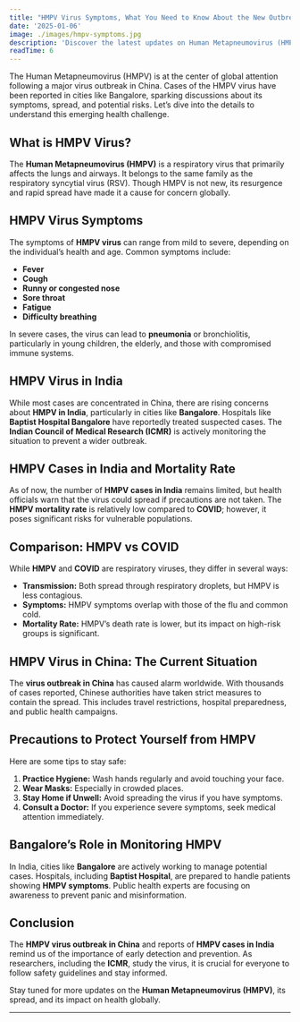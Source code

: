 ```yaml
---
title: "HMPV Virus Symptoms, What You Need to Know About the New Outbreak"
date: '2025-01-06'
image: ./images/hmpv-symptoms.jpg
description: 'Discover the latest updates on Human Metapneumovirus (HMPV) symptoms, its spread in India, mortality rate, and the virus outbreak in China. Stay informed to stay safe.'
readTime: 6
---
```


The Human Metapneumovirus (HMPV) is at the center of global attention following a major virus outbreak in China. Cases of the HMPV virus have been reported in cities like Bangalore, sparking discussions about its symptoms, spread, and potential risks. Let’s dive into the details to understand this emerging health challenge.

## **What is HMPV Virus?**

The **Human Metapneumovirus (HMPV)** is a respiratory virus that primarily affects the lungs and airways. It belongs to the same family as the respiratory syncytial virus (RSV). Though HMPV is not new, its resurgence and rapid spread have made it a cause for concern globally.

## **HMPV Virus Symptoms**

The symptoms of **HMPV virus** can range from mild to severe, depending on the individual’s health and age. Common symptoms include:

- **Fever**
- **Cough**
- **Runny or congested nose**
- **Sore throat**
- **Fatigue**
- **Difficulty breathing**

In severe cases, the virus can lead to **pneumonia** or bronchiolitis, particularly in young children, the elderly, and those with compromised immune systems.

## **HMPV Virus in India**

While most cases are concentrated in China, there are rising concerns about **HMPV in India**, particularly in cities like **Bangalore**. Hospitals like **Baptist Hospital Bangalore** have reportedly treated suspected cases. The **Indian Council of Medical Research (ICMR)** is actively monitoring the situation to prevent a wider outbreak.

## **HMPV Cases in India and Mortality Rate**

As of now, the number of **HMPV cases in India** remains limited, but health officials warn that the virus could spread if precautions are not taken. The **HMPV mortality rate** is relatively low compared to **COVID**; however, it poses significant risks for vulnerable populations.

## **Comparison: HMPV vs COVID**

While **HMPV** and **COVID** are respiratory viruses, they differ in several ways:

- **Transmission:** Both spread through respiratory droplets, but HMPV is less contagious.
- **Symptoms:** HMPV symptoms overlap with those of the flu and common cold.
- **Mortality Rate:** HMPV’s death rate is lower, but its impact on high-risk groups is significant.

## **HMPV Virus in China: The Current Situation**

The **virus outbreak in China** has caused alarm worldwide. With thousands of cases reported, Chinese authorities have taken strict measures to contain the spread. This includes travel restrictions, hospital preparedness, and public health campaigns.

## **Precautions to Protect Yourself from HMPV**

Here are some tips to stay safe:

1. **Practice Hygiene:** Wash hands regularly and avoid touching your face.
2. **Wear Masks:** Especially in crowded places.
3. **Stay Home if Unwell:** Avoid spreading the virus if you have symptoms.
4. **Consult a Doctor:** If you experience severe symptoms, seek medical attention immediately.

## **Bangalore’s Role in Monitoring HMPV**

In India, cities like **Bangalore** are actively working to manage potential cases. Hospitals, including **Baptist Hospital**, are prepared to handle patients showing **HMPV symptoms**. Public health experts are focusing on awareness to prevent panic and misinformation.

## **Conclusion**

The **HMPV virus outbreak in China** and reports of **HMPV cases in India** remind us of the importance of early detection and prevention. As researchers, including the **ICMR**, study the virus, it is crucial for everyone to follow safety guidelines and stay informed.

Stay tuned for more updates on the **Human Metapneumovirus (HMPV)**, its spread, and its impact on health globally.

---